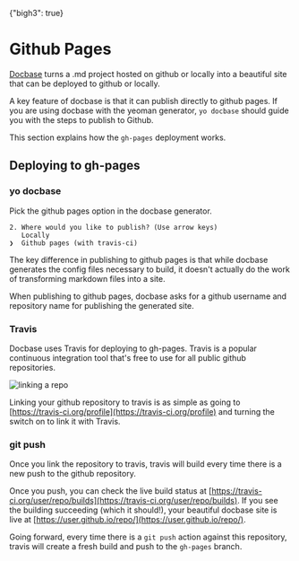 {"bigh3": true}

# Github Pages

[Docbase](https://github.com/appbaseio/Docbase) turns a .md project hosted on github or locally into a beautiful site that can be deployed to github or locally.

A key feature of docbase is that it can publish directly to github pages. If you are using docbase with the yeoman generator, ``yo docbase`` should guide you with the steps to publish to Github.

This section explains how the ``gh-pages`` deployment works.

## Deploying to gh-pages

### yo docbase

Pick the github pages option in the docbase generator.

```
2. Where would you like to publish? (Use arrow keys)
   Locally
❯  Github pages (with travis-ci)
```

The key difference in publishing to github pages is that while docbase generates the config files necessary to build, it doesn't actually do the work of transforming markdown files into a site.

When publishing to github pages, docbase asks for a github username and repository name for publishing the generated site.

### Travis

Docbase uses Travis for deploying to gh-pages. Travis is a popular continuous integration tool that's free to use for all public github repositories.


![linking a repo](https://i.imgur.com/A32BKnC.png)

Linking your github repository to travis is as simple as going to [https://travis-ci.org/profile](https://travis-ci.org/profile) and turning the switch on to link it with Travis.

### git push

Once you link the repository to travis, travis will build every time there is a new push to the github repository.

Once you push, you can check the live build status at [https://travis-ci.org/user/repo/builds](https://travis-ci.org/user/repo/builds). If you see the building succeeding (which it should!), your beautiful docbase site is live at [https://user.github.io/repo/](https://user.github.io/repo/).

Going forward, every time there is a ``git push`` action against this repository, travis will create a fresh build and push to the ``gh-pages`` branch.
